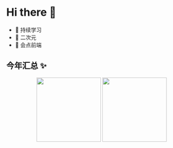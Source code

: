 # Hi there 👋

- 🔭 持续学习
- 🌱 二次元
- 👯 会点前端

## 今年汇总 ✨

<div align="center">
      <img height="170px"  src="https://github-readme-stats.vercel.app/api?username=cosarty&show_icons=true&theme=radical" />
    <img height="170px"  src="https://github-readme-stats.vercel.app/api/top-langs/?username=cosarty&layout=compact&hide_title=true&hide_border=true&show_icons=trueline_height=21&text_color=000&icon_color=000&bg_color=0,ea6161,ffc64d,fffc4d,52fa5a&theme=graywhite" />

</div>


